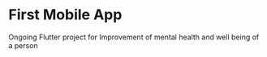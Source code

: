 # First Mobile App

Ongoing Flutter project for Improvement of mental health and well being of a person

